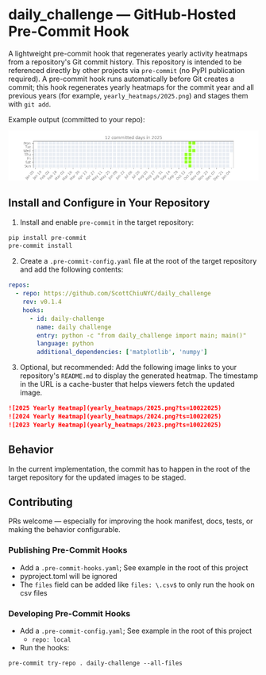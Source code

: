 # daily_challenge — GitHub-Hosted Pre-Commit Hook

A lightweight pre-commit hook that regenerates yearly activity heatmaps from a repository's Git commit history. 
This repository is intended to be referenced directly by other projects via `pre-commit` (no PyPI publication required).
A pre-commit hook runs automatically before Git creates a commit; this hook regenerates yearly heatmaps for the commit year and all previous years (for example, `yearly_heatmaps/2025.png`) and stages them with `git add`.

Example output (committed to your repo):

![2025 Yearly Heatmap](yearly_heatmaps/2025.png?ts=10142025)

## Install and Configure in Your Repository

1. Install and enable `pre-commit` in the target repository:

```bash
pip install pre-commit
pre-commit install
```

2. Create a `.pre-commit-config.yaml` file at the root of the target repository and add the following contents:

```yaml
repos:
  - repo: https://github.com/ScottChiuNYC/daily_challenge
    rev: v0.1.4
    hooks:
      - id: daily-challenge
        name: daily challenge
        entry: python -c "from daily_challenge import main; main()"
        language: python
        additional_dependencies: ['matplotlib', 'numpy']
```

3. Optional, but recommended: Add the following image links to your repository's `README.md` to display the generated heatmap. The timestamp in the URL is a cache-buster that helps viewers fetch the updated image.

```md
![2025 Yearly Heatmap](yearly_heatmaps/2025.png?ts=10022025)
![2024 Yearly Heatmap](yearly_heatmaps/2024.png?ts=10022025)
![2023 Yearly Heatmap](yearly_heatmaps/2023.png?ts=10022025)
```

## Behavior

In the current implementation, the commit has to happen in the root of the target repository for the updated images to be staged. 

## Contributing

PRs welcome — especially for improving the hook manifest, docs, tests, or making the behavior configurable.

### Publishing Pre-Commit Hooks

* Add a `.pre-commit-hooks.yaml`; See example in the root of this project
* pyproject.toml will be ignored
* The `files` field can be added like `files: \.csv$` to only run the hook on csv files

### Developing Pre-Commit Hooks

* Add a `.pre-commit-config.yaml`; See example in the root of this project
  * `repo: local`
* Run the hooks: 
```
pre-commit try-repo . daily-challenge --all-files
```